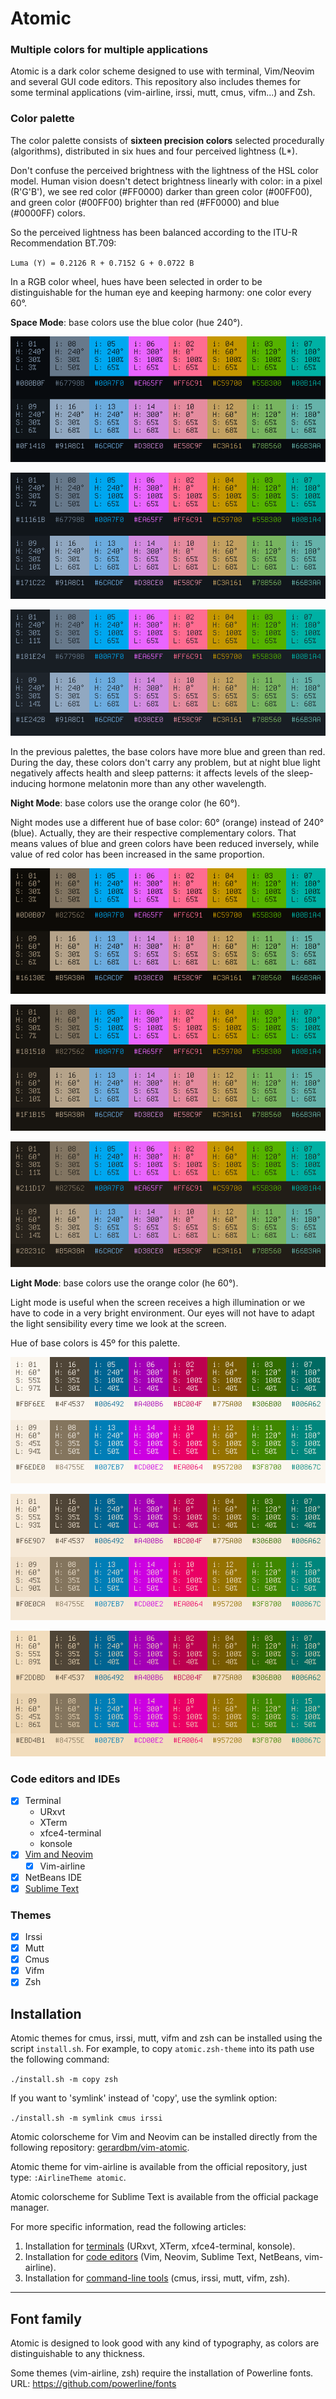 # Atomic
### Multiple colors for multiple applications

Atomic is a dark color scheme designed to use with terminal, Vim/Neovim and several GUI code editors. This repository also includes themes for some terminal applications (vim-airline, irssi, mutt, cmus, vifm...) and Zsh.

### Color palette

The color palette consists of **sixteen precision colors** selected procedurally (algorithms), distributed in six hues and four perceived lightness (L\*).

Don't confuse the perceived brightness with the lightness of the HSL color model. Human vision doesn't detect brightness linearly with color: in a pixel (R'G'B'), we see red color (#FF0000) darker than green color (#00FF00), and green color (#00FF00) brighter than red (#FF0000) and blue (#0000FF) colors.

So the perceived lightness has been balanced according to the ITU-R Recommendation BT.709:

`Luma (Y) = 0.2126 R + 0.7152 G + 0.0722 B`

In a RGB color wheel, hues have been selected in order to be distinguishable for the human eye and keeping harmony: one color every 60°.

**Space Mode**: base colors use the blue color (hue 240°).

![Atomic-scheme](https://github.com/gerardbm/Atomic/blob/master/img/atomic-space-hc.png)

![Atomic-scheme](https://github.com/gerardbm/Atomic/blob/master/img/atomic-space-mc.png)

![Atomic-scheme](https://github.com/gerardbm/Atomic/blob/master/img/atomic-space-lc.png)

In the previous palettes, the base colors have more blue and green than red. During the day, these colors don't carry any problem, but at night blue light negatively affects health and sleep patterns: it affects levels of the sleep-inducing hormone melatonin more than any other wavelength.

**Night Mode**: base colors use the orange color (he 60°).

Night modes use a different hue of base color: 60° (orange) instead of 240° (blue). Actually, they are their respective complementary colors. That means values of blue and green colors have been reduced inversely, while value of red color has been increased in the same proportion.

![Atomic-scheme](https://github.com/gerardbm/Atomic/blob/master/img/atomic-night-hc.png)

![Atomic-scheme](https://github.com/gerardbm/Atomic/blob/master/img/atomic-night-mc.png)

![Atomic-scheme](https://github.com/gerardbm/Atomic/blob/master/img/atomic-night-lc.png)

**Light Mode**: base colors use the orange color (he 60°).

Light mode is useful when the screen receives a high illumination or we have to code in a very bright environment. Our eyes will not have to adapt the light sensibility every time we look at the screen.

Hue of base colors is 45º for this palette.

![Atomic-scheme](https://github.com/gerardbm/Atomic/blob/master/img/atomic-light-hc.png)

![Atomic-scheme](https://github.com/gerardbm/Atomic/blob/master/img/atomic-light-mc.png)

![Atomic-scheme](https://github.com/gerardbm/Atomic/blob/master/img/atomic-light-lc.png)

### Code editors and IDEs

- [x] Terminal
	- URxvt
	- XTerm
	- xfce4-terminal
	- konsole
- [x] [Vim and Neovim](https://github.com/gerardbm/vim-atomic)
	- [x] Vim-airline
- [x] NetBeans IDE
- [x] [Sublime Text](https://github.com/gerardbm/sublime-atomic-scheme)

### Themes

- [x] Irssi
- [x] Mutt
- [x] Cmus
- [x] Vifm
- [x] Zsh

## Installation

Atomic themes for cmus, irssi, mutt, vifm and zsh can be installed using the script `install.sh`. For example, to copy `atomic.zsh-theme` into its path use the following command:

`./install.sh -m copy zsh`

If you want to 'symlink' instead of 'copy', use the symlink option:

`./install.sh -m symlink cmus irssi`

Atomic colorscheme for Vim and Neovim can be installed directly from the following repository: [gerardbm/vim-atomic](https://github.com/gerardbm/vim-atomic).

Atomic theme for vim-airline is available from the official repository, just type: `:AirlineTheme atomic`.

Atomic colorscheme for Sublime Text is available from the official package manager.

For more specific information, read the following articles:

1. Installation for [terminals](https://github.com/gerardbm/atomic/blob/master/INSTALL_TERM.md) (URxvt, XTerm, xfce4-terminal, konsole).
2. Installation for [code editors](https://github.com/gerardbm/atomic/blob/master/INSTALL_EDITORS.md) (Vim, Neovim, Sublime Text, NetBeans, vim-airline).
3. Installation for [command-line tools](https://github.com/gerardbm/atomic/blob/master/INSTALL_TOOLS.md) (cmus, irssi, mutt, vifm, zsh).

- - -

## Font family

Atomic is designed to look good with any kind of typography, as colors are distinguishable to any thickness.

Some themes (vim-airline, zsh) require the installation of Powerline fonts.
URL: https://github.com/powerline/fonts
